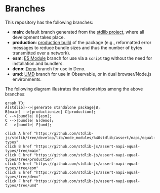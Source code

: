 <!--

@license Apache-2.0

Copyright (c) 2022 The Stdlib Authors.

Licensed under the Apache License, Version 2.0 (the "License");
you may not use this file except in compliance with the License.
You may obtain a copy of the License at

    http://www.apache.org/licenses/LICENSE-2.0

Unless required by applicable law or agreed to in writing, software
distributed under the License is distributed on an "AS IS" BASIS,
WITHOUT WARRANTIES OR CONDITIONS OF ANY KIND, either express or implied.
See the License for the specific language governing permissions and
limitations under the License.

-->

# Branches

This repository has the following branches:

-   **main**: default branch generated from the [stdlib project][stdlib-url], where all development takes place.
-   **production**: [production build][production-url] of the package (e.g., reformatted error messages to reduce bundle sizes and thus the number of bytes transmitted over a network).
-   **esm**: [ES Module][esm-url] branch for use via a `script` tag without the need for installation and bundlers.
-   **deno**: [Deno][deno-url] branch for use in Deno.
-   **umd**: [UMD][umd-url] branch for use in Observable, or in dual browser/Node.js environments.

The following diagram illustrates the relationships among the above branches:

```mermaid
graph TD;
A[stdlib]-->|generate standalone package|B;
B[main] -->|productionize| C[production];
C -->|bundle| D[esm];
C -->|bundle| E[deno];
C -->|bundle| F[umd];

click A href "https://github.com/stdlib-js/stdlib/tree/develop/lib/node_modules/%40stdlib/assert/napi/equal-types"
click B href "https://github.com/stdlib-js/assert-napi-equal-types/tree/main"
click C href "https://github.com/stdlib-js/assert-napi-equal-types/tree/production"
click D href "https://github.com/stdlib-js/assert-napi-equal-types/tree/esm"
click E href "https://github.com/stdlib-js/assert-napi-equal-types/tree/deno"
click F href "https://github.com/stdlib-js/assert-napi-equal-types/tree/umd"
```

[stdlib-url]: https://github.com/stdlib-js/stdlib/tree/develop/lib/node_modules/%40stdlib/assert/napi/equal-types
[production-url]: https://github.com/stdlib-js/assert-napi-equal-types/tree/production
[deno-url]: https://github.com/stdlib-js/assert-napi-equal-types/tree/deno
[umd-url]: https://github.com/stdlib-js/assert-napi-equal-types/tree/umd
[esm-url]: https://github.com/stdlib-js/assert-napi-equal-types/tree/esm